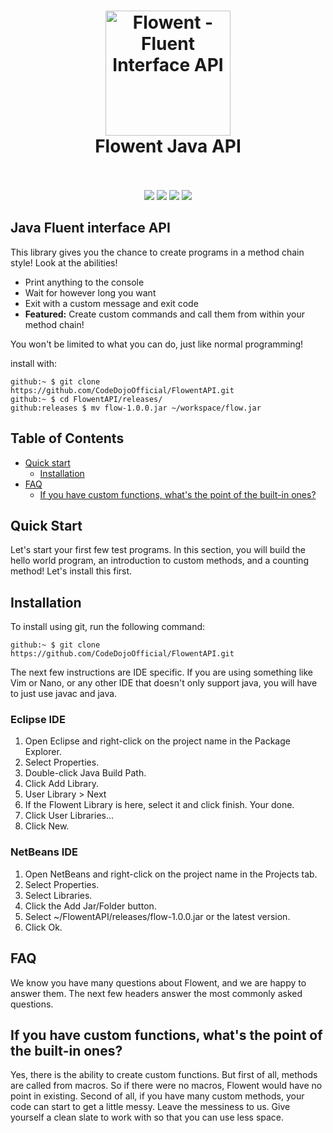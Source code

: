 <h1 align="center">
  <a href="https://github.com/CodeDojoOfficial/FlowentAPI/edit/master/README.md"><img src="https://codedojoofficial.github.io/image/flowent-logo.png" alt="Flowent - Fluent Interface API" width="200"></a>
  <br>
  Flowent Java API
  <br>
  <br>
</h1>

<p align="center">
  <a href="https://shields.io"><img src="https://img.shields.io/badge/fluent-interface-yellow.svg"/></a>
  <a href="https://shields.io"><img src="https://img.shields.io/badge/language-java-blue.svg"/></a>
  <a href="https://shields.io"><img src="https://img.shields.io/badge/jdk-1.8.0-orange.svg"/></a>
  <!-- Semi-dynamic badge comes directly from Travis-CI's badge generator for builds -->
  <a href="https://travis-ci.org"><img src="https://api.travis-ci.org/CodeDojoOfficial/FlowentAPI.svg?branch=master"/></a>
</p>

## Java Fluent interface API

This library gives you the chance to create programs in a method chain style! Look at the abilities!

- Print anything to the console
- Wait for however long you want
- Exit with a custom message and exit code
- **Featured:** Create custom commands and call them from within your method chain!

You won't be limited to what you can do, just like normal programming!

install with:

```
github:~ $ git clone https://github.com/CodeDojoOfficial/FlowentAPI.git
github:~ $ cd FlowentAPI/releases/
github:releases $ mv flow-1.0.0.jar ~/workspace/flow.jar
```

## Table of Contents

- [Quick start](https://github.com/CodeDojoOfficial/FlowentAPI/blob/master/README.md#quick-start)
  - [Installation](https://github.com/CodeDojoOfficial/FlowentAPI/blob/master/README.md#installation)
- [FAQ](https://github.com/CodeDojoOfficial/FlowentAPI/blob/master/README.md#faq)
  - [If you have custom functions, what's the point of the built-in ones?](https://github.com/CodeDojoOfficial/FlowentAPI/blob/master/README.md#if-you-have-custom-functions-what-s-the-point-of-the-built-in-ones)

## Quick Start

Let's start your first few test programs. In this section, you will build the hello world program, an introduction to custom methods, and a counting method! Let's install this first.

## Installation

To install using git, run the following command:

```
github:~ $ git clone https://github.com/CodeDojoOfficial/FlowentAPI.git
```

The next few instructions are IDE specific. If you are using something like Vim or Nano, or any other IDE that doesn't only support java, you will have to just use javac and java.

### Eclipse IDE

1. Open Eclipse and right-click on the project name in the Package Explorer.
2. Select Properties.
3. Double-click Java Build Path.
4. Click Add Library.
5. User Library > Next
6. If the Flowent Library is here, select it and click finish. Your done.
7. Click User Libraries...
8. Click New.

### NetBeans IDE

1. Open NetBeans and right-click on the project name in the Projects tab.
2. Select Properties.
3. Select Libraries.
4. Click the Add Jar/Folder button.
5. Select ~/FlowentAPI/releases/flow-1.0.0.jar or the latest version.
6. Click Ok.

## FAQ

We know you have many questions about Flowent, and we are happy to answer them. The next few headers answer the most commonly asked questions.

## If you have custom functions, what's the point of the built-in ones?

Yes, there is the ability to create custom functions. But first of all, methods are called from macros. So if there were no macros, Flowent would have no point in existing. Second of all, if you have many custom methods, your code can start to get a little messy. Leave the messiness to us. Give yourself a clean slate to work with so that you can use less space.
